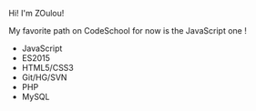 Hi! I'm ZOulou!

My favorite path on CodeSchool for now is the JavaScript one !

* JavaScript
* ES2015
* HTML5/CSS3
* Git/HG/SVN
* PHP
* MySQL
